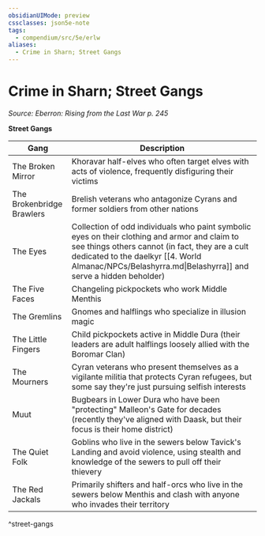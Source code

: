 ```yaml
---
obsidianUIMode: preview
cssclasses: json5e-note
tags:
  - compendium/src/5e/erlw
aliases:
  - Crime in Sharn; Street Gangs
---
```

# Crime in Sharn; Street Gangs
*Source: Eberron: Rising from the Last War p. 245* 

**Street Gangs**

| Gang | Description |
|------|-------------|
| The Broken Mirror | Khoravar half-elves who often target elves with acts of violence, frequently disfiguring their victims |
| The Brokenbridge Brawlers | Brelish veterans who antagonize Cyrans and former soldiers from other nations |
| The Eyes | Collection of odd individuals who paint symbolic eyes on their clothing and armor and claim to see things others cannot (in fact, they are a cult dedicated to the daelkyr [[4. World Almanac/NPCs/Belashyrra.md\|Belashyrra]] and serve a hidden beholder) |
| The Five Faces | Changeling pickpockets who work Middle Menthis |
| The Gremlins | Gnomes and halflings who specialize in illusion magic |
| The Little Fingers | Child pickpockets active in Middle Dura (their leaders are adult halflings loosely allied with the Boromar Clan) |
| The Mourners | Cyran veterans who present themselves as a vigilante militia that protects Cyran refugees, but some say they're just pursuing selfish interests |
| Muut | Bugbears in Lower Dura who have been "protecting" Malleon's Gate for decades (recently they've aligned with Daask, but their focus is their home district) |
| The Quiet Folk | Goblins who live in the sewers below Tavick's Landing and avoid violence, using stealth and knowledge of the sewers to pull off their thievery |
| The Red Jackals | Primarily shifters and half-orcs who live in the sewers below Menthis and clash with anyone who invades their territory |
^street-gangs
